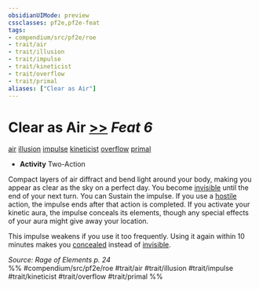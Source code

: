 ```yaml
---
obsidianUIMode: preview
cssclasses: pf2e,pf2e-feat
tags:
- compendium/src/pf2e/roe
- trait/air
- trait/illusion
- trait/impulse
- trait/kineticist
- trait/overflow
- trait/primal
aliases: ["Clear as Air"]
---
```

# Clear as Air  [>>](rules/core-rulebook/chapter-9-playing-the-game.md#Actions "Two-Action") *Feat 6*  
[air](rules/traits/air.md "Air Energy & Element Trait")  [illusion](rules/traits/illusion.md "Illusion School Trait")  [impulse](rules/traits/impulse-roe.md "Impulse Action & Ability Trait")  [kineticist](rules/traits/kineticist-roe.md "Kineticist Class Trait")  [overflow](rules/traits/overflow-roe.md "Overflow Action & Ability Trait")  [primal](rules/traits/primal.md "Primal Tradition Trait")  

- **Activity** Two-Action

Compact layers of air diffract and bend light around your body, making you appear as clear as the sky on a perfect day. You become [invisible](rules/conditions.md#Invisible) until the end of your next turn. You can Sustain the impulse. If you use a [hostile](rules/conditions.md#Hostile) action, the impulse ends after that action is completed. If you activate your kinetic aura, the impulse conceals its elements, though any special effects of your aura might give away your location.

This impulse weakens if you use it too frequently. Using it again within 10 minutes makes you [concealed](rules/conditions.md#Concealed) instead of [invisible](rules/conditions.md#Invisible).

*Source: Rage of Elements p. 24*  
%% #compendium/src/pf2e/roe #trait/air #trait/illusion #trait/impulse #trait/kineticist #trait/overflow #trait/primal %%